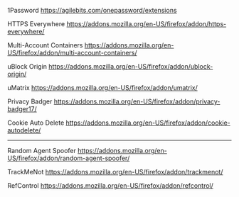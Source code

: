1Password
https://agilebits.com/onepassword/extensions

HTTPS Everywhere
https://addons.mozilla.org/en-US/firefox/addon/https-everywhere/

Multi-Account Containers
https://addons.mozilla.org/en-US/firefox/addon/multi-account-containers/

uBlock Origin
https://addons.mozilla.org/en-US/firefox/addon/ublock-origin/

uMatrix
https://addons.mozilla.org/en-US/firefox/addon/umatrix/

Privacy Badger
https://addons.mozilla.org/en-US/firefox/addon/privacy-badger17/

Cookie Auto Delete
https://addons.mozilla.org/en-US/firefox/addon/cookie-autodelete/

-----

Random Agent Spoofer
https://addons.mozilla.org/en-US/firefox/addon/random-agent-spoofer/

TrackMeNot
https://addons.mozilla.org/en-US/firefox/addon/trackmenot/

RefControl
https://addons.mozilla.org/en-US/firefox/addon/refcontrol/